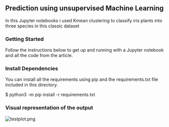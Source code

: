 <h2>Prediction using unsupervised Machine Learning</h2>

In this Jupyter notebooks i used Kmean clustering to classify iris plants into three species in this classic dataset


<h3>Getting Started </h3>

Follow the instructions below to get up and running with a Jupyter notebook and all the code from the article.

<h3>Install Dependencies</h3>

You can install all the requirements using pip and the requirements.txt file included in this directory.



$ python3 -m pip install -r requirements.txt

<h3>Visual representation of the output </h3>

![testplot.png](attachment:testplot.png)
